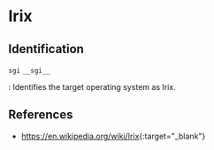 # Irix

## Identification

`sgi`
`__sgi__`

:   Identifies the target operating system as Irix.

## References

- <https://en.wikipedia.org/wiki/Irix>{:target="_blank"}
